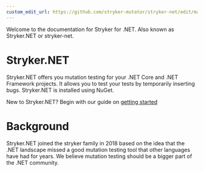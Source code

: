 ```yaml
---
custom_edit_url: https://github.com/stryker-mutator/stryker-net/edit/master/docs/introduction.md
---
```


Welcome to the documentation for Stryker for .NET. Also known as Stryker.NET or stryker-net.

# Stryker.NET

Stryker.NET offers you mutation testing for your .NET Core and .NET Framework projects. It allows you to test your tests by temporarily inserting bugs. Stryker.NET is installed using NuGet.

New to Stryker.NET? Begin with our guide on [getting started](https://stryker-mutator.io/docs/stryker-net/Getting-started)

# Background

Stryker.NET joined the stryker family in 2018 based on the idea that the .NET landscape missed a good mutation testing tool that other languages have had for years. We believe mutation testing should be a bigger part of the .NET community.
